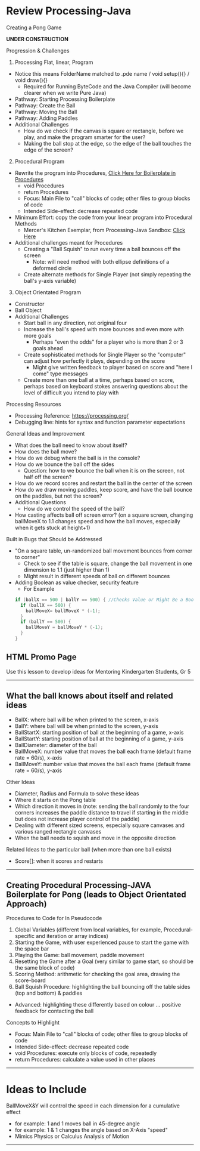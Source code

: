 # Review Processing-Java
Creating a Pong Game

**UNDER CONSTRUCTION**

Progression & Challenges
1. Processing Flat, linear, Program
  - Notice this means FolderName matched to .pde name / void setup(){} / void draw(){}
    - Required for Running ByteCode and the Java Compiler (will become clearer when we write Pure Java)
  - Pathway: Starting Processing Boilerplate
  - Pathway: Create the Ball
  - Pathway: Moving the Ball
  - Pathway: Adding Paddles
  - Additional Challenges
    - How do we check if the canvas is square or rectangle, before we play, and make the program smarter for the user?
    - Making the ball stop at the edge, so the edge of the ball touches the edge of the screen?
2. Procedural Program
  - Rewrite the program into Procedures, <a href="https://github.com/MercersKitchen/CS30/tree/master/Reviewing%20Processing-Java#creating-procedural-processing-java-boilerplate-for-pong-leads-to-object-orientated-approach">Click Here for Boilerplate in Procedures</a>
    - void Procedures
    - return Procedures
    - Focus: Main File to "call" blocks of code; other files to group blocks of code
    - Intended Side-effect: decrease repeated code
  - Minimum Effort: copy the code from your linear program into Procedural Methods
    - Mercer's Kitchen Exemplar, from Processing-Java Sandbox: <a href="https://github.com/QEHS-ProcessingJava/Advanced-Review-Processing-Java/tree/master/Origonal%20Pong%20Exemplar/Pong">Click Here</a>
  - Additional challenges meant for Procedures
    - Creating a "Ball Squish" to run every time a ball bounces off the screen
      - Note: will need method with both ellipse definitions of a deformed circle
    - Create alternate methods for Single Player (not simply repeating the ball's y-axis variable)
3. Object Orientated Program
  - Constructor
  - Ball Object
  - Additional Challenges
    - Start ball in any direction, not original four
    - Increase the ball's speed with more bounces and even more with more goals
      - Perhaps "even the odds" for a player who is more than 2 or 3 goals ahead
    - Create sophisticated methods for Single Player so the "computer" can adjust how perfectly it plays, depending on the score
      - Might give written feedback to player based on score and "here I come" type messages
    - Create more than one ball at a time, perhaps based on score, perhaps based on keyboard stokes answering questions about the level of difficult you intend to play with

Processing Resources
- Processing Reference: https://processing.org/
- Debugging line: hints for syntax and function parameter expectations

General Ideas and Improvement
- What does the ball need to know about itself?
- How does the ball move?
- How do we debug where the ball is in the console?
- How do we bounce the ball off the sides
  - Question: how to we bounce the ball when it is on the screen, not half off the screen?
- How do we record scores and restart the ball in the center of the screen
- How do we draw moving paddles, keep score, and have the ball bounce on the paddles, but not the screen?
- Additional Questions
  - How do we control the speed of the ball?
- How casting affects ball off screen error? (on a square screen, changing ballMoveX to 1.1 changes speed and how the ball moves, especially when it gets stuck at height+1)

Built in Bugs that Should be Addressed
- "On a square table, un-randomized ball movement bounces from corner to corner"
  - Check to see if the table is square, change the ball movement in one dimension to 1.1 (just higher than 1)
  - Might result in different speeds of ball on different bounces
- Adding Boolean as value checker, security feature
  - For Example
  ```Java
  if (ballX == 500 | ballY == 500) { //Checks Value or Might Be a Boolean after value checked
    if (ballX == 500) {
      ballMoveX= ballMoveX * (-1);
    }
    if (ballY == 500) {
      ballMoveY = ballMoveY * (-1);
    }
  }
  ```

## HTML Promo Page
Use this lesson to develop ideas for Mentoring Kindergarten Students, Gr 5

---

## What the ball knows about itself and related ideas

- BallX: where ball will be when printed to the screen, x-axis
- BallY: where ball will be when printed to the screen, y-axis
- BallStartX: starting position of ball at the beginning of a game, x-axis
- BallStartY: starting position of ball at the beginning of a game, y-axis
- BallDiameter: diameter of the ball
- BallMoveX: number value that moves the ball each frame (default frame rate = 60/s), x-axis
- BallMoveY: number value that moves the ball each frame (default frame rate = 60/s), y-axis


Other Ideas
- Diameter, Radius and Formula to solve these ideas
- Where it starts on the Pong table
- Which direction it moves in (note: sending the ball randomly to the four corners increases the paddle distance to travel if starting in the middle but does not increase player control of the paddle)
- Dealing with different sized screens, especially square canvases and various ranged rectangle canvases
- When the ball needs to squish and move in the opposite direction

Related Ideas to the particular ball (when more than one ball exists)
- Score[]: when it scores and restarts

---

## Creating Procedural Processing-JAVA Boilerplate for Pong (leads to Object Orientated Approach)

Procedures to Code for In Pseudocode
1. Global Variables (different from local variables, for example, Procedural-specific and iteration or array indices)
2. Starting the Game, with user experienced pause to start the game with the space bar
3. Playing the Game: ball movement, paddle movement
4. Resetting the Game after a Goal (very similar to game start, so should be the same block of code)
5. Scoring Method: arithmetic for checking the goal area, drawing the score-board
6. Ball Squish Procedure: highlighting the ball bouncing off the table sides (top and bottom) & paddles
  - Advanced: highlighting these differently based on colour ... positive feedback for contacting the ball

Concepts to Highlight
- Focus: Main File to "call" blocks of code; other files to group blocks of code
- Intended Side-effect: decrease repeated code
- void Procedures: execute only blocks of code, repeatedly
- return Procedures: calculate a value used in other places

---

# Ideas to Include

BallMoveX&Y will control the speed in each dimension for a cumulative effect
- for example: 1 and 1 moves ball in 45-degree angle
- for example: 1 & 1 changes the angle based on X-Axis "speed"
- Mimics Physics or Calculus Analysis of Motion

---
